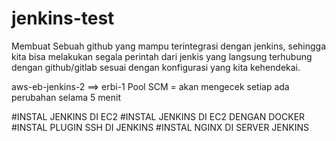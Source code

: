 # jenkins-test

Membuat Sebuah github yang mampu terintegrasi dengan jenkins, sehingga kita bisa melakukan segala perintah dari jenkis yang langsung terhubung dengan github/gitlab sesuai dengan konfigurasi yang kita kehendekai.

 aws-eb-jenkins-2 ==> erbi-1
Pool SCM = akan mengecek setiap ada perubahan selama  5 menit

#INSTAL JENKINS DI EC2 
#INSTAL JENKINS DI EC2 DENGAN DOCKER
#INSTAL PLUGIN SSH DI JENKINS
#INSTAL NGINX DI SERVER JENKINS


